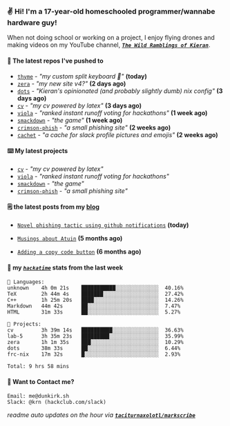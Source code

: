 ### ✌️ Hi! I'm a 17-year-old homeschooled programmer/wannabe hardware guy!

When not doing school or working on a project, I enjoy flying drones and making videos on my YouTube channel, [**_`The Wild Ramblings of Kieran`_**](https://youtube.com/@kieran.rambles).

#### 👷 The latest repos I've pushed to

- [`thyme`](https://github.com/taciturnaxolotl/thyme) - _"my custom split keyboard 🫶"_ **(today)**
- [`zera`](https://github.com/taciturnaxolotl/zera) - _"my new site v4?"_ **(2 days ago)**
- [`dots`](https://github.com/taciturnaxolotl/dots) - _"Kieran's opinionated (and probably slightly dumb) nix config"_ **(3 days ago)**
- [`cv`](https://github.com/taciturnaxolotl/cv) - _"my cv powered by latex"_ **(3 days ago)**
- [`viola`](https://github.com/taciturnaxolotl/viola) - _"ranked instant runoff voting for hackathons"_ **(1 week ago)**
- [`smackdown`](https://github.com/taciturnaxolotl/smackdown) - _"the game"_ **(1 week ago)**
- [`crimson-phish`](https://github.com/taciturnaxolotl/crimson-phish) - _"a small phishing site"_ **(2 weeks ago)**
- [`cachet`](https://github.com/taciturnaxolotl/cachet) - _"a cache for slack profile pictures and emojis"_ **(2 weeks ago)**

#### ⌨️ My latest projects

- [`cv`](https://github.com/taciturnaxolotl/cv) - _"my cv powered by latex"_
- [`viola`](https://github.com/taciturnaxolotl/viola) - _"ranked instant runoff voting for hackathons"_
- [`smackdown`](https://github.com/taciturnaxolotl/smackdown) - _"the game"_
- [`crimson-phish`](https://github.com/taciturnaxolotl/crimson-phish) - _"a small phishing site"_

#### 🗒️ the latest posts from my [blog](https://dunkirk.sh)

- [`Novel phishing tactic using github notifications`](https://dunkirk.sh/blog/github-phishing/) **(today)**

- [`Musings about Atuin`](https://dunkirk.sh/blog/atuin/) **(5 months ago)**

- [`Adding a copy code button`](https://dunkirk.sh/blog/adding-a-copy-button/) **(6 months ago)**



#### 📡 my [_`hackatime`_](https://waka.hackclub.com) stats from the last week

```text
💾 Languages:
unknown    4h 0m 21s    ███████████░░░░░░░░░░░░░░  40.16%
TeX        2h 44m 4s    ███████░░░░░░░░░░░░░░░░░░  27.42%
C++        1h 25m 20s   ████░░░░░░░░░░░░░░░░░░░░░  14.26%
Markdown   44m 42s      ██░░░░░░░░░░░░░░░░░░░░░░░  7.47%
HTML       31m 33s      ██░░░░░░░░░░░░░░░░░░░░░░░  5.27%

💼 Projects:
cv         3h 39m 14s   ██████████░░░░░░░░░░░░░░░  36.63%
lab-5      3h 35m 23s   █████████░░░░░░░░░░░░░░░░  35.99%
zera       1h 1m 35s    ███░░░░░░░░░░░░░░░░░░░░░░  10.29%
dots       38m 33s      ██░░░░░░░░░░░░░░░░░░░░░░░  6.44%
frc-nix    17m 32s      █░░░░░░░░░░░░░░░░░░░░░░░░  2.93%

Total: 9 hrs 58 mins
```

#### 📮 Want to Contact me?

```text
Email: me@dunkirk.sh
Slack: @krn (hackclub.com/slack)
```

_readme auto updates on the hour via [**`taciturnaxolotl/markscribe`**](https://github.com/taciturnaxolotl/markscribe)_
